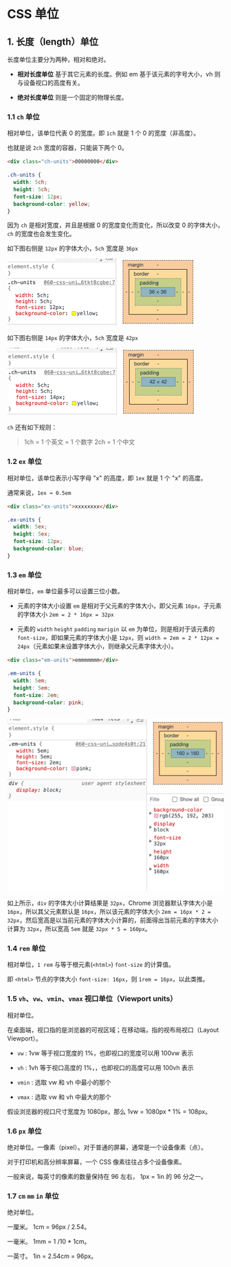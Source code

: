 # CSS 单位

## 1. 长度（length）单位

长度单位主要分为两种，相对和绝对。

- **相对长度单位** 基于其它元素的长度。例如 em 基于该元素的字号大小，vh 则与设备视口的高度有关。

- **绝对长度单位** 则是一个固定的物理长度。

### 1.1 `ch` 单位

相对单位，该单位代表 0 的宽度。即 `1ch` 就是 1 个 0 的宽度（非高度）。

也就是说 `2ch` 宽度的容器，只能装下两个 0。

```html
<div class="ch-units">00000000</div>
```

```css
.ch-units {
  width: 5ch;
  height: 5ch;
  font-size: 12px;
  background-color: yellow;
}
```

因为 `ch` 是相对宽度，并且是根据 0 的宽度变化而变化，所以改变 0 的字体大小，`ch` 的宽度也会发生变化。

如下图右侧是 `12px` 的字体大小，`5ch` 宽度是 `36px`

![5ch-12px](../assets/units-5ch-12px.png)

如下图右侧是 `14px` 的字体大小，`5ch` 宽度是 `42px`

![5ch-12px](../assets/units-5ch-14px.png)

`ch` 还有如下规则：

> 1ch = 1 个英文 = 1 个数字 2ch = 1 个中文

### 1.2 `ex` 单位

相对单位，该单位表示小写字母 "x" 的高度，即 `1ex` 就是 1 个 "x" 的高度。

通常来说，`1ex ≈ 0.5em`

```html
<div class="ex-units">xxxxxxxx</div>
```

```css
.ex-units {
  width: 5ex;
  height: 5ex;
  font-size: 12px;
  background-color: blue;
}
```

### 1.3 `em` 单位

相对单位，`em` 单位最多可以设置三位小数。

- 元素的字体大小设置 `em` 是相对于父元素的字体大小，即父元素 `16px`，子元素的字体大小 `2em = 2 * 16px = 32px`

- 元素的 `width` `height` `padding` `marigin` 以 `em` 为单位，则是相对于该元素的 `font-size`，即如果元素的字体大小是 `12px`，则 `width = 2em = 2 * 12px = 24px`（元素如果未设置字体大小，则继承父元素字体大小）。

```html
<div class="em-units">emmmmmmm</div>
```

```css
.em-units {
  width: 5em;
  height: 5em;
  font-size: 2em;
  background-color: pink;
}
```

![em-unit](../assets/em-unit.png)

如上所示，`div` 的字体大小计算结果是 `32px`，Chrome 浏览器默认字体大小是 `16px`，所以其父元素默认是 `16px`，所以该元素的字体大小 `2em = 16px * 2 = 32px`，然后宽高是以当前元素的字体大小计算的，前面得出当前元素的字体大小计算为 `32px`，所以宽高 `5em` 就是 `32px * 5 = 160px`。

### 1.4 `rem` 单位

相对单位，`1 rem` 与等于根元素(`<html>`) `font-size` 的计算值。

即 `<html>` 节点的字体大小 `font-size: 16px`，则 `1rem = 16px`，以此类推。

### 1.5 `vh`、`vw`、`vmin`、`vmax` 视口单位（Viewport units）

相对单位。

在桌面端，视口指的是浏览器的可视区域；在移动端，指的视布局视口（Layout Viewport）。

- `vw` : 1vw 等于视口宽度的 1%，也即视口的宽度可以用 100vw 表示

- `vh` : 1vh 等于视口高度的 1%，，也即视口的高度可以用 100vh 表示

- `vmin` : 选取 vw 和 vh 中最小的那个

- `vmax` : 选取 vw 和 vh 中最大的那个

假设浏览器的视口尺寸宽度为 1080px，那么 1vw = 1080px \* 1% = 108px。

### 1.6 `px` 单位

绝对单位。一像素（pixel）。对于普通的屏幕，通常是一个设备像素（点）。

对于打印机和高分辨率屏幕，一个 CSS 像素往往占多个设备像素。

一般来说，每英寸的像素的数量保持在 96 左右， 1px = 1in 的 96 分之一。

### 1.7 `cm` `mm` `in` 单位

绝对单位。

一厘米。 1cm = 96px / 2.54。

一毫米。 1mm = 1 /10 \* 1cm。

一英寸。 1in = 2.54cm = 96px。
